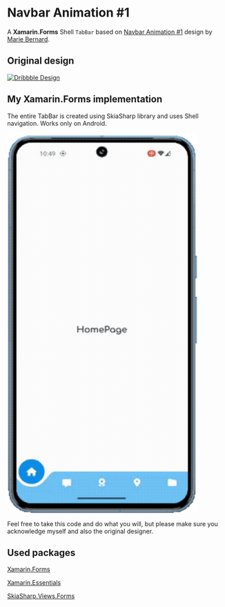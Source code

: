 # Navbar Animation #1

A **Xamarin.Forms** Shell `TabBar` based on [Navbar Animation #1](https://dribbble.com/shots/9852644-Navbar-Animation-1) design by [Marie Bernard](https://dribbble.com/marie_brn).

## Original design
[![Dribbble Design](https://github.com/RadekVyM/Navbar-Animation-1/blob/main/Images/original%20design.gif)](https://dribbble.com/shots/9852644-Navbar-Animation-1)

## My Xamarin.Forms implementation
The entire TabBar is created using SkiaSharp library and uses Shell navigation. Works only on Android.

<img src="https://github.com/RadekVyM/Navbar-Animation-1/blob/main/Images/navbaranimation%20gif%20720.gif" data-canonical-src="https://github.com/RadekVyM/Navbar-Animation-1/blob/main/Images/navbaranimation%20gif%20720.gif" width="440" height="880" />

Feel free to take this code and do what you will, but please make sure you acknowledge myself and also the original designer.

## Used packages

[Xamarin.Forms](https://www.nuget.org/packages/Xamarin.Forms)

[Xamarin.Essentials](https://www.nuget.org/packages/Xamarin.Essentials)

[SkiaSharp.Views.Forms](https://www.nuget.org/packages/SkiaSharp.Views.Forms)
